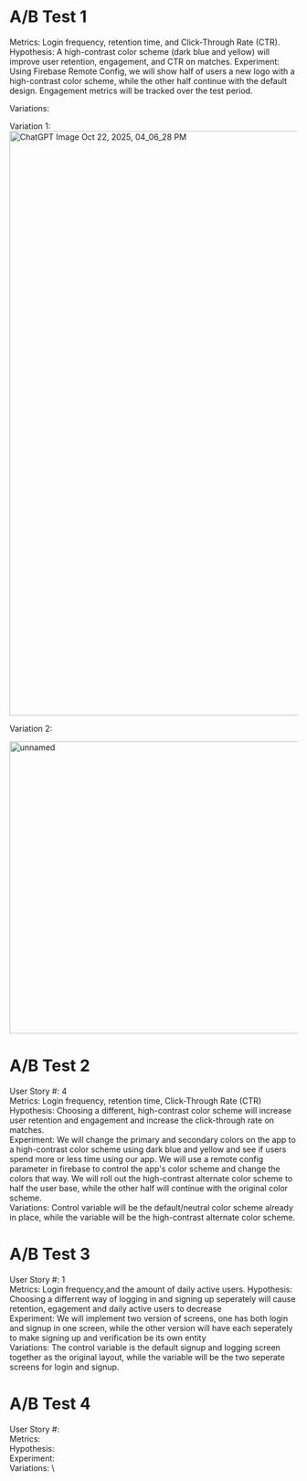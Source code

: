 # A/B Test 1
Metrics:
Login frequency, retention time, and Click-Through Rate (CTR).
Hypothesis:
A high-contrast color scheme (dark blue and yellow) will improve user retention, engagement, and CTR on matches.
Experiment:
Using Firebase Remote Config, we will show half of users a new logo with a high-contrast color scheme, while the other half continue with the default design. Engagement metrics will be tracked over the test period.

Variations:

Variation 1:
<img width="1024" height="1024" alt="ChatGPT Image Oct 22, 2025, 04_06_28 PM" src="https://github.com/user-attachments/assets/c28d9293-8e5c-49b5-9d33-20ac775a63e5" />

Variation 2:

<img width="512" height="512" alt="unnamed" src="https://github.com/user-attachments/assets/0bd286d5-3bbd-43d9-93e5-a51e24d26929" />

# A/B Test 2
User Story #: 4 \
Metrics: Login frequency, retention time, Click-Through Rate (CTR) \
Hypothesis: Choosing a different, high-contrast color scheme will increase user retention and engagement and increase the click-through rate on matches. \
Experiment: We will change the primary and secondary colors on the app to a high-contrast color scheme using dark blue and yellow and see if users spend more or less time using our app. We will use a remote config parameter in firebase to control the app's color scheme and change the colors that way. We will roll out the high-contrast alternate color scheme to half the user base, while the other half will continue with the original color scheme. \
Variations: Control variable will be the default/neutral color scheme already in place, while the variable will be the high-contrast alternate color scheme.

# A/B Test 3
User Story #: 1 \
Metrics: Login frequency,and the amount of daily active users. 
Hypothesis: Choosing a differrent way of logging in and signing up seperately will cause retention, egagement and daily active users to decrease \
Experiment: We will implement two version of screens, one has both login and signup in one screen, while the other version will have each seperately to make signing up and verification be its own entity\
Variations: The control variable is the default signup and logging screen together as the original layout, while the variable will be the two seperate screens for login and signup. 

# A/B Test 4
User Story #: \
Metrics: \
Hypothesis: \
Experiment: \
Variations: \
